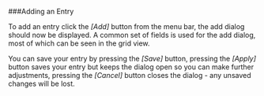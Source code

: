 ###Adding an Entry

To add an entry click the *[Add]* button from the menu bar, the add 
dialog should now be displayed. A common set of fields is used for the 
add dialog, most of which can be seen in the grid view.

You can save your entry by pressing the *[Save]* button, pressing the 
*[Apply]* button saves your entry but keeps the dialog open so you can 
make further adjustments, pressing the *[Cancel]* button closes the 
dialog - any unsaved changes will be lost.
